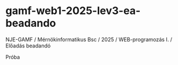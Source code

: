 # gamf-web1-2025-lev3-ea-beadando
NJE-GAMF / Mérnökinformatikus Bsc / 2025 / WEB-programozás I. / Előadás beadandó

Próba